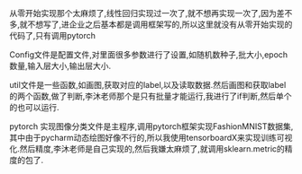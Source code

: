 从零开始实现那个太麻烦了,线性回归实现过一次了,就不想再实现一次了,因为差不多,就不想写了,进企业之后基本都是调用框架写的,所以这里就没有从零开始实现的代码了,只有调用pytorch

Config文件是配置文件,对里面很多参数进行了设置,如随机数种子,批大小,epoch数量,输入层大小,输出层大小.

util文件是一些函数,如画图,获取对应的label,以及读取数据.然后画图和获取label的两个函数,做了判断,李沐老师那个是只有批量才能运行,我进行了if判断,然后单个的也可以运行.

pytorch 实现图像分类文件是主程序,调用pytorch框架实现FashionMNIST数据集,其中由于pycharm动态绘图好像不行的,所以我使用tensorboardX来实现训练可视化.然后精度,李沐老师是自己实现的,然后我嫌太麻烦了,就调用sklearn.metric的精度的包了.

